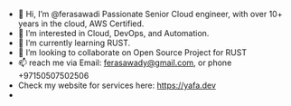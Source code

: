 - 👋 Hi, I’m @ferasawadi Passionate Senior Cloud engineer, with over 10+ years in the cloud, AWS Certified.
- 👀 I’m interested in Cloud, DevOps, and Automation.
- 🌱 I’m currently learning RUST.
- 💞️ I’m looking to collaborate on Open Source Project for RUST
- 📫 reach me via Email: ferasawady@gmail.com, or phone +97150507502506
- Check my website for services here: https://yafa.dev
- 

<!---
ferasawadi/ferasawadi is a ✨ special ✨ repository because its `README.md` (this file) appears on your GitHub profile.
You can click the Preview link to take a look at your changes.
--->
